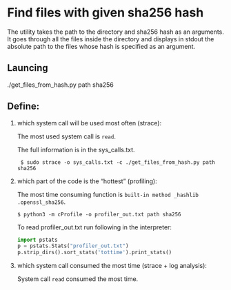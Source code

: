 # Find files with given sha256 hash

The utility takes the path to the directory and sha256 hash as an arguments.
It goes through all the files inside the directory and displays in stdout the
absolute path to the files whose hash is specified as an argument.

## Launcing

./get_files_from_hash.py path sha256

## Define:
1) which system call will be used most often (strace):
    
    The most used system call is `read`.
    
    The full information is in the sys_calls.txt.
    
        $ sudo strace -o sys_calls.txt -c ./get_files_from_hash.py path sha256
 
 2) which part of the code is the “hottest” (profiling):
   
    The most time consuming function is `built-in method _hashlib
    .openssl_sha256`. 
    
        $ python3 -m cProfile -o profiler_out.txt path sha256
   
    To read profiler_out.txt run following in the interpreter:
    
    ```python
    import pstats
    p = pstats.Stats("profiler_out.txt")
    p.strip_dirs().sort_stats('tottime').print_stats()
    ```
    
 3) which system call consumed the most time (strace + log analysis):
     
     System call `read` consumed the most time.
     
    